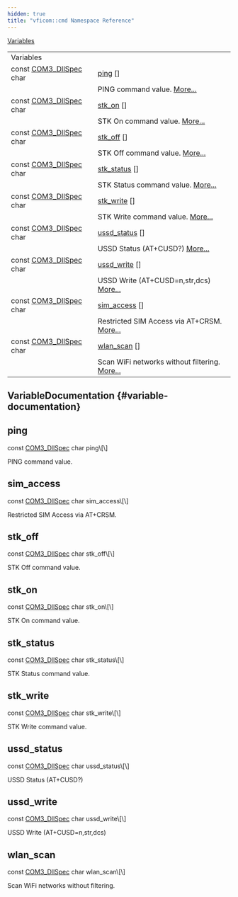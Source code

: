 ```yaml
---
hidden: true
title: "vficom::cmd Namespace Reference"
---
```


[Variables](#var-members)

|  |  |
|----|----|
| Variables |  |
| const <a href="libcom3_8h.md#af8173355d81a442e8fec1ebd507e3a36">COM3_DllSpec</a> char  | [ping](#abb2b3f4a4bb598a81dfd1128b0b28f76) \[\] |
|   | PING command value. [More\...](#abb2b3f4a4bb598a81dfd1128b0b28f76)<br/> |
| const <a href="libcom3_8h.md#af8173355d81a442e8fec1ebd507e3a36">COM3_DllSpec</a> char  | [stk_on](#a9361760ae5960eea59f608300ca3002f) \[\] |
|   | STK On command value. [More\...](#a9361760ae5960eea59f608300ca3002f)<br/> |
| const <a href="libcom3_8h.md#af8173355d81a442e8fec1ebd507e3a36">COM3_DllSpec</a> char  | [stk_off](#ab87430479d817a2b0f173db3ab49709c) \[\] |
|   | STK Off command value. [More\...](#ab87430479d817a2b0f173db3ab49709c)<br/> |
| const <a href="libcom3_8h.md#af8173355d81a442e8fec1ebd507e3a36">COM3_DllSpec</a> char  | [stk_status](#a47636d831d5cbc65b7c6915f1701f0a2) \[\] |
|   | STK Status command value. [More\...](#a47636d831d5cbc65b7c6915f1701f0a2)<br/> |
| const <a href="libcom3_8h.md#af8173355d81a442e8fec1ebd507e3a36">COM3_DllSpec</a> char  | [stk_write](#a3de5a6fc99b71f79469478abe765738b) \[\] |
|   | STK Write command value. [More\...](#a3de5a6fc99b71f79469478abe765738b)<br/> |
| const <a href="libcom3_8h.md#af8173355d81a442e8fec1ebd507e3a36">COM3_DllSpec</a> char  | [ussd_status](#a63930bb13d90798b7b8b85d480a2e0bf) \[\] |
|   | USSD Status (AT+CUSD?) [More\...](#a63930bb13d90798b7b8b85d480a2e0bf)<br/> |
| const <a href="libcom3_8h.md#af8173355d81a442e8fec1ebd507e3a36">COM3_DllSpec</a> char  | [ussd_write](#abbf68123b626894e7d1d0ebf1fa5f49c) \[\] |
|   | USSD Write (AT+CUSD=n,str,dcs) [More\...](#abbf68123b626894e7d1d0ebf1fa5f49c)<br/> |
| const <a href="libcom3_8h.md#af8173355d81a442e8fec1ebd507e3a36">COM3_DllSpec</a> char  | [sim_access](#a1fd1468bac3dd5a05fa3d5acac24bcf8) \[\] |
|   | Restricted SIM Access via AT+CRSM. [More\...](#a1fd1468bac3dd5a05fa3d5acac24bcf8)<br/> |
| const <a href="libcom3_8h.md#af8173355d81a442e8fec1ebd507e3a36">COM3_DllSpec</a> char  | [wlan_scan](#a0f77fa4326d79b8aed259124e6ef3d04) \[\] |
|   | Scan WiFi networks without filtering. [More\...](#a0f77fa4326d79b8aed259124e6ef3d04)<br/> |

## VariableDocumentation {#variable-documentation}

## ping <a href="#abb2b3f4a4bb598a81dfd1128b0b28f76" id="abb2b3f4a4bb598a81dfd1128b0b28f76"></a>

<p>const <a href="libcom3_8h.md#af8173355d81a442e8fec1ebd507e3a36">COM3_DllSpec</a> char ping\[\]</p>

PING command value.

## sim_access <a href="#a1fd1468bac3dd5a05fa3d5acac24bcf8" id="a1fd1468bac3dd5a05fa3d5acac24bcf8"></a>

<p>const <a href="libcom3_8h.md#af8173355d81a442e8fec1ebd507e3a36">COM3_DllSpec</a> char sim_access\[\]</p>

Restricted SIM Access via AT+CRSM.

## stk_off <a href="#ab87430479d817a2b0f173db3ab49709c" id="ab87430479d817a2b0f173db3ab49709c"></a>

<p>const <a href="libcom3_8h.md#af8173355d81a442e8fec1ebd507e3a36">COM3_DllSpec</a> char stk_off\[\]</p>

STK Off command value.

## stk_on <a href="#a9361760ae5960eea59f608300ca3002f" id="a9361760ae5960eea59f608300ca3002f"></a>

<p>const <a href="libcom3_8h.md#af8173355d81a442e8fec1ebd507e3a36">COM3_DllSpec</a> char stk_on\[\]</p>

STK On command value.

## stk_status <a href="#a47636d831d5cbc65b7c6915f1701f0a2" id="a47636d831d5cbc65b7c6915f1701f0a2"></a>

<p>const <a href="libcom3_8h.md#af8173355d81a442e8fec1ebd507e3a36">COM3_DllSpec</a> char stk_status\[\]</p>

STK Status command value.

## stk_write <a href="#a3de5a6fc99b71f79469478abe765738b" id="a3de5a6fc99b71f79469478abe765738b"></a>

<p>const <a href="libcom3_8h.md#af8173355d81a442e8fec1ebd507e3a36">COM3_DllSpec</a> char stk_write\[\]</p>

STK Write command value.

## ussd_status <a href="#a63930bb13d90798b7b8b85d480a2e0bf" id="a63930bb13d90798b7b8b85d480a2e0bf"></a>

<p>const <a href="libcom3_8h.md#af8173355d81a442e8fec1ebd507e3a36">COM3_DllSpec</a> char ussd_status\[\]</p>

USSD Status (AT+CUSD?)

## ussd_write <a href="#abbf68123b626894e7d1d0ebf1fa5f49c" id="abbf68123b626894e7d1d0ebf1fa5f49c"></a>

<p>const <a href="libcom3_8h.md#af8173355d81a442e8fec1ebd507e3a36">COM3_DllSpec</a> char ussd_write\[\]</p>

USSD Write (AT+CUSD=n,str,dcs)

## wlan_scan <a href="#a0f77fa4326d79b8aed259124e6ef3d04" id="a0f77fa4326d79b8aed259124e6ef3d04"></a>

<p>const <a href="libcom3_8h.md#af8173355d81a442e8fec1ebd507e3a36">COM3_DllSpec</a> char wlan_scan\[\]</p>

Scan WiFi networks without filtering.
